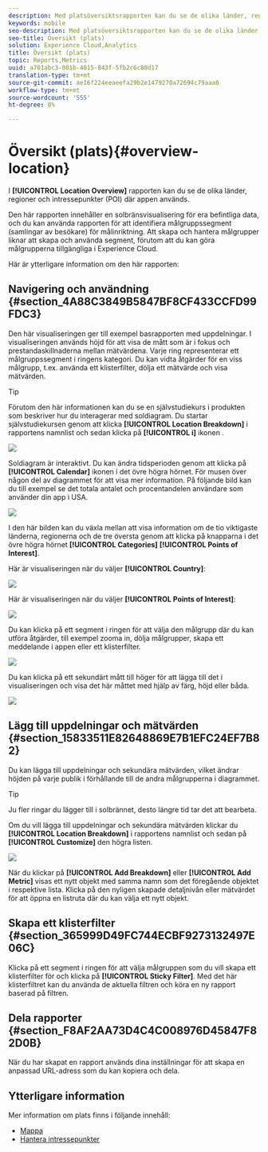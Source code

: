 ```yaml
---
description: Med platsöversiktsrapporten kan du se de olika länder, regioner och intressepunkter där appen används.
keywords: mobile
seo-description: Med platsöversiktsrapporten kan du se de olika länder, regioner och intressepunkter där appen används.
seo-title: Översikt (plats)
solution: Experience Cloud,Analytics
title: Översikt (plats)
topic: Reports,Metrics
uuid: a701abc3-001b-4015-843f-5fb2c6c80d17
translation-type: tm+mt
source-git-commit: ae16f224eeaeefa29b2e1479270a72694c79aaa0
workflow-type: tm+mt
source-wordcount: '555'
ht-degree: 0%

---
```



# Översikt (plats){#overview-location}

I **[!UICONTROL Location Overview]** rapporten kan du se de olika länder, regioner och intressepunkter (POI) där appen används.

Den här rapporten innehåller en solbränsvisualisering för era befintliga data, och du kan använda rapporten för att identifiera målgruppssegment (samlingar av besökare) för målinriktning. Att skapa och hantera målgrupper liknar att skapa och använda segment, förutom att du kan göra målgrupperna tillgängliga i Experience Cloud.

Här är ytterligare information om den här rapporten:

## Navigering och användning {#section_4A88C3849B5847BF8CF433CCFD99FDC3}

Den här visualiseringen ger till exempel basrapporten med uppdelningar. I visualiseringen används höjd för att visa de mått som är i fokus och prestandaskillnaderna mellan mätvärdena. Varje ring representerar ett målgruppssegment i ringens kategori. Du kan vidta åtgärder för en viss målgrupp, t.ex. använda ett klisterfilter, dölja ett mätvärde och visa mätvärden.

>[!TIP]
>
>Förutom den här informationen kan du se en självstudiekurs i produkten som beskriver hur du interagerar med soldiagram. Du startar självstudiekursen genom att klicka **[!UICONTROL Location Breakdown]** i rapportens namnlist och sedan klicka på **[!UICONTROL i]** ikonen .

![](assets/location.png)

Soldiagram är interaktivt. Du kan ändra tidsperioden genom att klicka på **[!UICONTROL Calendar]** ikonen i det övre högra hörnet. För musen över någon del av diagrammet för att visa mer information. På följande bild kan du till exempel se det totala antalet och procentandelen användare som använder din app i USA.

![](assets/location_mouse.png)

I den här bilden kan du växla mellan att visa information om de tio viktigaste länderna, regionerna och de tre översta genom att klicka på knapparna i det övre högra hörnet **[!UICONTROL Categories]** **[!UICONTROL Points of Interest]**.

Här är visualiseringen när du väljer **[!UICONTROL Country]**:

![](assets/location_countries.png)

Här är visualiseringen när du väljer **[!UICONTROL Points of Interest]**:

![](assets/location_poi.png)

Du kan klicka på ett segment i ringen för att välja den målgrupp där du kan utföra åtgärder, till exempel zooma in, dölja målgrupper, skapa ett meddelande i appen eller ett klisterfilter.

![](assets/location_aud.png)

Du kan klicka på ett sekundärt mått till höger för att lägga till det i visualiseringen och visa det här måttet med hjälp av färg, höjd eller båda.

![](assets/location_secondary.png)

## Lägg till uppdelningar och mätvärden {#section_15833511E82648869E7B1EFC24EF7B82}

Du kan lägga till uppdelningar och sekundära mätvärden, vilket ändrar höjden på varje publik i förhållande till de andra målgrupperna i diagrammet.

>[!TIP]
>
>Ju fler ringar du lägger till i solbrännet, desto längre tid tar det att bearbeta.

Om du vill lägga till uppdelningar och sekundära mätvärden klickar du **[!UICONTROL Location Breakdown]** i rapportens namnlist och sedan på **[!UICONTROL Customize]** den högra listen.

![](assets/location_rail.png)

När du klickar på **[!UICONTROL Add Breakdown]** eller **[!UICONTROL Add Metric]** visas ett nytt objekt med samma namn som det föregående objektet i respektive lista. Klicka på den nyligen skapade detaljnivån eller mätvärdet för att öppna en listruta där du kan välja ett nytt objekt.

## Skapa ett klisterfilter {#section_365999D49FC744ECBF9273132497E06C}

Klicka på ett segment i ringen för att välja målgruppen som du vill skapa ett klisterfilter för och klicka på **[!UICONTROL Sticky Filter]**. Med det här klisterfiltret kan du använda de aktuella filtren och köra en ny rapport baserad på filtren.

## Dela rapporter {#section_F8AF2AA73D4C4C008976D45847F82D0B}

När du har skapat en rapport används dina inställningar för att skapa en anpassad URL-adress som du kan kopiera och dela.

## Ytterligare information

Mer information om plats finns i följande innehåll:

* [Mappa](/help/using/location/c-map-points.md)
* [Hantera intressepunkter](/help/using/location/t-manage-points.md)